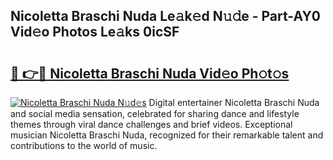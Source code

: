 ## Nicoletta Braschi Nuda Le𝚊k𝚎d N𝚞𝚍e - Part-AY0 Vid𝚎o Photos Le𝚊ks 0icSF

# <h2><a href="http://fbfiqt.evod.top/?m=Nicoletta+Braschi+Nuda">🔗 👉🔴 Nicoletta Braschi Nuda Vid𝚎o Ph𝚘t𝚘s</a></h2>

[![Nicoletta Braschi Nuda N𝚞d𝚎s](https://i.imgur.com/8V9OHl7.gif)](http://fbfiqt.evod.top/?m=Nicoletta+Braschi+Nuda)
Digital entertainer Nicoletta Braschi Nuda and social media sensation, celebrated for sharing dance and lifestyle themes through viral dance challenges and brief videos. Exceptional musician Nicoletta Braschi Nuda, recognized for their remarkable talent and contributions to the world of music. 
